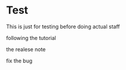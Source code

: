 # Test
This is just for testing before doing actual staff

following the tutorial

the realese note

fix the bug